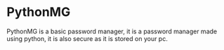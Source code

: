 # PythonMG
PythonMG is a basic password manager, it is a password manager made using python, it is also secure as it is stored on your pc.
